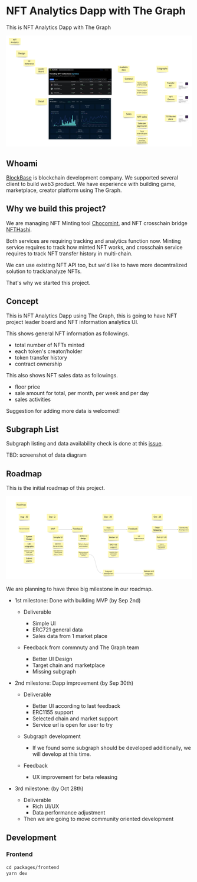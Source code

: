 # NFT Analytics Dapp with The Graph

This is NFT Analytics Dapp with The Graph

![system design](./docs/system-design.jpg)

## Whoami

[BlockBase](https://mobile.twitter.com/blockbase_inc) is blockchain development company. We supported several client to build web3 product. We have experience with building game, marketplace, creator platform using The Graph. 

## Why we build this project?

We are managing NFT Minting tool [Chocomint](https://factory.chocomint.app/), and NFT crosschain bridge [NFTHashi](https://nfthashi.com/).

Both services are requiring tracking and analytics function now. Minting service requires to track how minted NFT works, and crosschain service requires to track NFT transfer history in multi-chain.

We can use existing NFT API too, but we'd like to have more decentralized solution to track/analyze NFTs. 

That's why we started this project.

## Concept

This is NFT Analytics Dapp using The Graph, this is going to have NFT project leader board and NFT information analytics UI.

This shows general NFT information as followings.

- total number of NFTs minted
- each token's creator/holder
- token transfer history
- contract ownership

This also shows NFT sales data as followings.

- floor price
- sale amount for total, per month, per week and per day
- sales activities

Suggestion for adding more data is welcomed!

## Subgraph List

Subgraph listing and data availability check is done at this [issue](https://github.com/block-base/nft-analytics/issues/2).

TBD: screenshot of data diagram

## Roadmap

This is the initial roadmap of this project.

![roadmap](./docs/initial-roadmap.jpg)

We are planning to have three big milestone in our roadmap.

- 1st milestone: Done with building MVP (by Sep 2nd)
  - Deliverable 
    - Simple UI
    - ERC721 general data
    - Sales data from 1 market place

  - Feedback from commnuty and The Graph team
    - Better UI Design
    - Target chain and marketplace 
    - Missing subgraph

- 2nd milestone: Dapp improvement (by Sep 30th)
  - Deliverable
    - Better UI according to last feedback
    - ERC1155 support
    - Selected chain and market support
    - Service url is open for user to try
  
  - Subgraph development
    - If we found some subgraph should be developed additionally, we will develop at this time. 

  - Feedback
    - UX improvement for beta releasing

- 3rd milestone: (by Oct 28th)
  - Deliverable
    - Rich UI/UX
    - Data performance adjustment
  - Then we are going to move community oriented development

## Development

### Frontend

```
cd packages/frontend
yarn dev
```

